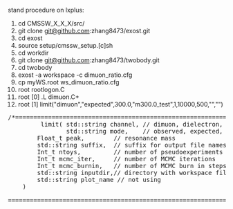 stand procedure on lxplus:

1. cd CMSSW_X_X_X/src/
2. git clone git@github.com:zhang8473/exost.git
3. cd exost
4. source setup/cmssw_setup.[c]sh
5. cd workdir
6. git clone git@github.com:zhang8473/twobody.git
7. cd twobody
8. exost -a workspace -c dimuon_ratio.cfg 
9. cp myWS.root ws_dimuon_ratio.cfg
10. root rootlogon.C
11. root [0] .L dimuon.C+
12. root [1] limit("dimuon","expected",300.0,"m300.0_test",1,10000,500,"","")
<pre>
/*=======================================================================================
         limit( std::string channel, // dimuon, dielectron, mumuee, etc
                std::string mode,    // observed, expected, mass limit (extra k-factor uncertainty)
		Float_t peak,        // resonance mass
		std::string suffix,  // suffix for output file names
		Int_t ntoys,         // number of pseudoexperiments for expected limit
		Int_t mcmc_iter,     // number of MCMC iterations
		Int_t mcmc_burnin,   // number of MCMC burn in steps to be discarded
		std::string inputdir,// directory with workspace files
		std::string plot_name // not using
    )<BR>
=========================================================================================*/
</pre>
